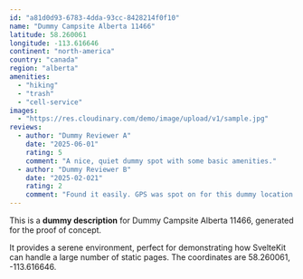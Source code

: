 ```yaml
---
id: "a81d0d93-6783-4dda-93cc-8428214f0f10"
name: "Dummy Campsite Alberta 11466"
latitude: 58.260061
longitude: -113.616646
continent: "north-america"
country: "canada"
region: "alberta"
amenities:
  - "hiking"
  - "trash"
  - "cell-service"
images:
  - "https://res.cloudinary.com/demo/image/upload/v1/sample.jpg"
reviews:
  - author: "Dummy Reviewer A"
    date: "2025-06-01"
    rating: 5
    comment: "A nice, quiet dummy spot with some basic amenities."
  - author: "Dummy Reviewer B"
    date: "2025-02-021"
    rating: 2
    comment: "Found it easily. GPS was spot on for this dummy location."
---
```


This is a **dummy description** for Dummy Campsite Alberta 11466, generated for the proof of concept.

It provides a serene environment, perfect for demonstrating how SvelteKit can handle a large number of static pages. The coordinates are 58.260061, -113.616646.
